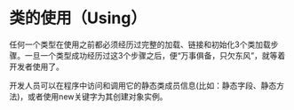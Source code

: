 # 类的使用（Using）

任何一个类型在使用之前都必须经历过完整的加载、链接和初始化3个类加载步骤。一旦一个类型成功经历过这3个步骤之后，便“万事俱备，只欠东风”，就等着开发者使用了。 

开发人员可以在程序中访问和调用它的静态类成员信息(比如：静态字段、静态方法)，或者使用new关键字为其创建对象实例。